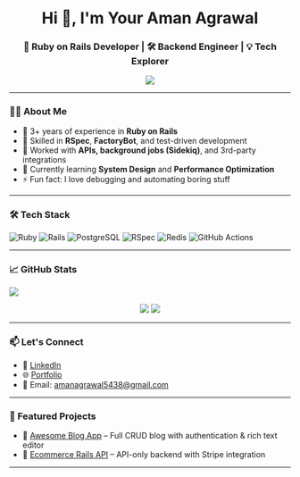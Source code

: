 <!-- Header -->
<h1 align="center">Hi 👋, I'm Your Aman Agrawal</h1>
<h3 align="center">🚀 Ruby on Rails Developer | 🛠 Backend Engineer | 💡 Tech Explorer</h3>

<!-- GitHub Stats Card -->
<p align="center">
  <img src="https://github-readme-stats.vercel.app/api?username=aman5438&show_icons=true&theme=radical" />
</p>

---

### 🧑‍💻 About Me

- 💼 3+ years of experience in **Ruby on Rails**
- 🧪 Skilled in **RSpec**, **FactoryBot**, and test-driven development
- 🧰 Worked with **APIs, background jobs (Sidekiq)**, and 3rd-party integrations
- 🌱 Currently learning **System Design** and **Performance Optimization**
- ⚡ Fun fact: I love debugging and automating boring stuff

---

### 🛠 Tech Stack

![Ruby](https://img.shields.io/badge/Ruby-CC342D?style=for-the-badge&logo=ruby&logoColor=white)
![Rails](https://img.shields.io/badge/Rails-CC0000?style=for-the-badge&logo=rubyonrails&logoColor=white)
![PostgreSQL](https://img.shields.io/badge/PostgreSQL-336791?style=for-the-badge&logo=postgresql&logoColor=white)
![RSpec](https://img.shields.io/badge/RSpec-red?style=for-the-badge&logo=ruby)
![Redis](https://img.shields.io/badge/Redis-DC382D?style=for-the-badge&logo=redis&logoColor=white)
![GitHub Actions](https://img.shields.io/badge/GitHub_Actions-2088FF?style=for-the-badge&logo=github-actions&logoColor=white)

---

### 📈 GitHub Stats

<a href="https://github.com/aman5438/github-readme-stats">
  <img align="center" src="https://github-readme-stats.vercel.app/api/pin/?username=aman5438&repo=github-readme-stats&theme=buefy" />
</a>
<p align="center">
  <img src="https://github-readme-stats.vercel.app/api/top-langs/?username=aman5438&layout=compact&theme=tokyonight" />
  <img src="https://github-readme-streak-stats.herokuapp.com?user=aman5438&theme=radical&hide_border=true" />
</p>

---

### 📫 Let's Connect

- 💼 [LinkedIn](https://www.linkedin.com/in/aman-agrawal-63345618b/)
- 🌐 [Portfolio](https://aman5438.github.io/portfolio/)
- 📧 Email: amanagrawal5438@gmail.com

---

### 🧩 Featured Projects

- 🔗 [Awesome Blog App](https://github.com/yourusername/blog-app) – Full CRUD blog with authentication & rich text editor  
- 🔗 [Ecommerce Rails API](https://github.com/yourusername/rails-ecommerce-api) – API-only backend with Stripe integration

---
